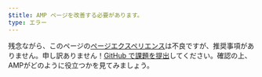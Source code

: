 ```yaml
---
$title: AMP ページを改善する必要があります。
type: エラー
---
```


残念ながら、このページの[ページエクスペリエンス](https://developers.google.com/search/docs/guides/page-experience)は不良ですが、推奨事項がありません。申し訳ありません！[GitHub で課題を提出](https://github.com/ampproject/amphtml/issues/new?assignees=&labels=Type%3A+Page+experience&template=page-experience.md&title=Page+experience+issue)してください。確認の上、AMPがどのように役立つかを見てみましょう。
